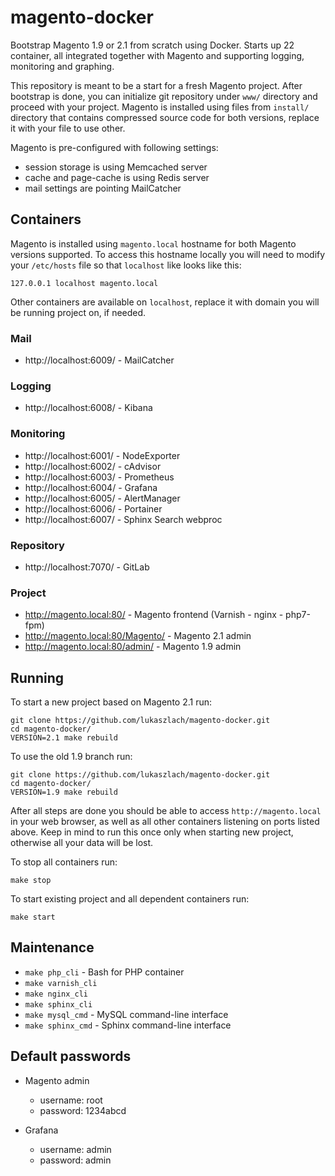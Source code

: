# magento-docker

Bootstrap Magento 1.9 or 2.1 from scratch using Docker. Starts up 22 container, all integrated together with Magento and supporting logging, monitoring and graphing.

This repository is meant to be a start for a fresh Magento project. After bootstrap is done, you can initialize git repository under `www/` directory and proceed with your project. Magento is installed using files from `install/` directory that contains compressed source code for both versions, replace it with your file to use other.

Magento is pre-configured with following settings:

 * session storage is using Memcached server
 * cache and page-cache is using Redis server
 * mail settings are pointing MailCatcher

## Containers

Magento is installed using `magento.local` hostname for both Magento versions supported. To access this hostname locally you will need to modify your `/etc/hosts` file so that `localhost` like looks like this:

```
127.0.0.1 localhost magento.local
```

Other containers are available on `localhost`, replace it with domain you will be running project on, if needed.

### Mail

- http://localhost:6009/ - MailCatcher

### Logging

- http://localhost:6008/ - Kibana

### Monitoring

- http://localhost:6001/ - NodeExporter
- http://localhost:6002/ - cAdvisor
- http://localhost:6003/ - Prometheus
- http://localhost:6004/ - Grafana
- http://localhost:6005/ - AlertManager
- http://localhost:6006/ - Portainer
- http://localhost:6007/ - Sphinx Search webproc

### Repository

- http://localhost:7070/ - GitLab

### Project

- http://magento.local:80/ - Magento frontend (Varnish - nginx - php7-fpm)
- http://magento.local:80/Magento/ - Magento 2.1 admin
- http://magento.local:80/admin/ - Magento 1.9 admin

## Running

To start a new project based on Magento 2.1 run:

```
git clone https://github.com/lukaszlach/magento-docker.git
cd magento-docker/
VERSION=2.1 make rebuild
```

To use the old 1.9 branch run:

```
git clone https://github.com/lukaszlach/magento-docker.git
cd magento-docker/
VERSION=1.9 make rebuild
```

After all steps are done you should be able to access `http://magento.local` in your web browser, as well as all other containers listening on ports listed above. Keep in mind to run this once only when starting new project, otherwise all your data will be lost.

To stop all containers run:

```
make stop
```

To start existing project and all dependent containers run:

```
make start
```

## Maintenance

* `make php_cli` - Bash for PHP container
* `make varnish_cli`
* `make nginx_cli`
* `make sphinx_cli`
* `make mysql_cmd` - MySQL command-line interface
* `make sphinx_cmd` - Sphinx command-line interface

## Default passwords

* Magento admin
  * username: root
  * password: 1234abcd

* Grafana
  * username: admin
  * password: admin